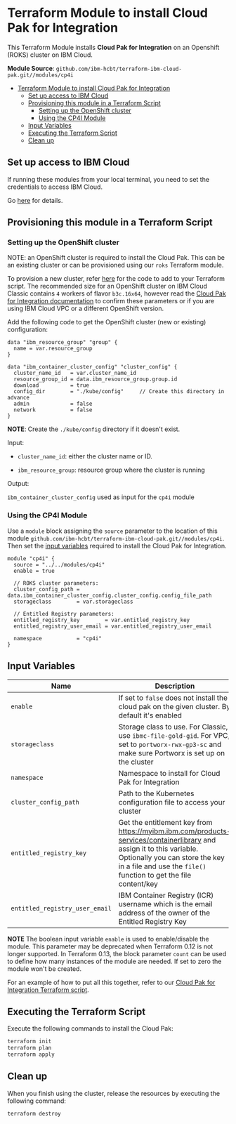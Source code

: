 # Terraform Module to install Cloud Pak for Integration

This Terraform Module installs **Cloud Pak for Integration** on an Openshift (ROKS) cluster on IBM Cloud.

**Module Source**: `github.com/ibm-hcbt/terraform-ibm-cloud-pak.git//modules/cp4i`

- [Terraform Module to install Cloud Pak for Integration](#terraform-module-to-install-cloud-pak-for-integration)
  - [Set up access to IBM Cloud](#set-up-access-to-ibm-cloud)
  - [Provisioning this module in a Terraform Script](#provisioning-this-module-in-a-terraform-script)
    - [Setting up the OpenShift cluster](#setting-up-the-openshift-cluster)
    - [Using the CP4I Module](#using-the-cp4i-module)
  - [Input Variables](#input-variables)
  - [Executing the Terraform Script](#executing-the-terraform-script)
  - [Clean up](#clean-up)

## Set up access to IBM Cloud

If running these modules from your local terminal, you need to set the credentials to access IBM Cloud.

Go [here](../CREDENTIALS.md) for details.

## Provisioning this module in a Terraform Script

### Setting up the OpenShift cluster

NOTE: an OpenShift cluster is required to install the Cloud Pak. This can be an existing cluster or can be provisioned using our `roks` Terraform module.

To provision a new cluster, refer [here](https://github.com/ibm-hcbt/terraform-ibm-cloud-pak/tree/main/modules/roks#building-a-new-roks-cluster) for the code to add to your Terraform script. The recommended size for an OpenShift cluster on IBM Cloud Classic contains `4` workers of flavor `b3c.16x64`, however read the [Cloud Pak for Integration documentation](https://www.ibm.com/docs/en/cloud-paks/cp-integration) to confirm these parameters or if you are using IBM Cloud VPC or a different OpenShift version.

Add the following code to get the OpenShift cluster (new or existing) configuration:

```hcl
data "ibm_resource_group" "group" {
  name = var.resource_group
}

data "ibm_container_cluster_config" "cluster_config" {
  cluster_name_id   = var.cluster_name_id
  resource_group_id = data.ibm_resource_group.group.id
  download          = true
  config_dir        = "./kube/config"     // Create this directory in advance
  admin             = false
  network           = false
}
```

**NOTE**: Create the `./kube/config` directory if it doesn't exist.

Input:

- `cluster_name_id`: either the cluster name or ID.

- `ibm_resource_group`:  resource group where the cluster is running

Output:

`ibm_container_cluster_config` used as input for the `cp4i` module

### Using the CP4I Module

Use a `module` block assigning the `source` parameter to the location of this module `github.com/ibm-hcbt/terraform-ibm-cloud-pak.git//modules/cp4i`. Then set the [input variables](#input-variables) required to install the Cloud Pak for Integration.

```hcl
module "cp4i" {
  source = "../../modules/cp4i"
  enable = true

  // ROKS cluster parameters:
  cluster_config_path = data.ibm_container_cluster_config.cluster_config.config_file_path
  storageclass        = var.storageclass

  // Entitled Registry parameters:
  entitled_registry_key        = var.entitled_registry_key
  entitled_registry_user_email = var.entitled_registry_user_email

  namespace           = "cp4i"
}
```

## Input Variables

| Name                               | Description                                                                                                                                                                                                                | Default                     | Required |
| ---------------------------------- | -------------------------------------------------------------------------------------------------------------------------------------------------------------------------------------------------------------------------- | --------------------------- | -------- |
| `enable`                           | If set to `false` does not install the cloud pak on the given cluster. By default it's enabled  | `true`                      | No       |
| `storageclass`                           | Storage class to use.  For Classic, use `ibmc-file-gold-gid`. For VPC, set to `portworx-rwx-gp3-sc` and make sure Portworx is set up on the cluster                                                | `ibmc-file-gold-gid`                      | No       |
| `namespace`                           | Namespace to install for Cloud Pak for Integration | `cp4i`                      | No       |
| `cluster_config_path`                           | Path to the Kubernetes configuration file to access your cluster | `./.kube/config`                      | No       |
| `entitled_registry_key`            | Get the entitlement key from https://myibm.ibm.com/products-services/containerlibrary and assign it to this variable. Optionally you can store the key in a file and use the `file()` function to get the file content/key |                             | Yes      |
| `entitled_registry_user_email`     | IBM Container Registry (ICR) username which is the email address of the owner of the Entitled Registry Key |                             | Yes      |

**NOTE** The boolean input variable `enable` is used to enable/disable the module. This parameter may be deprecated when Terraform 0.12 is not longer supported. In Terraform 0.13, the block parameter `count` can be used to define how many instances of the module are needed. If set to zero the module won't be created.

For an example of how to put all this together, refer to our [Cloud Pak for Integration Terraform script](https://github.com/ibm-hcbt/cloud-pak-sandboxes/tree/master/terraform/cp4int).

## Executing the Terraform Script

Execute the following commands to install the Cloud Pak:

```bash
terraform init
terraform plan
terraform apply
```

## Clean up

When you finish using the cluster, release the resources by executing the following command:

```bash
terraform destroy
```
